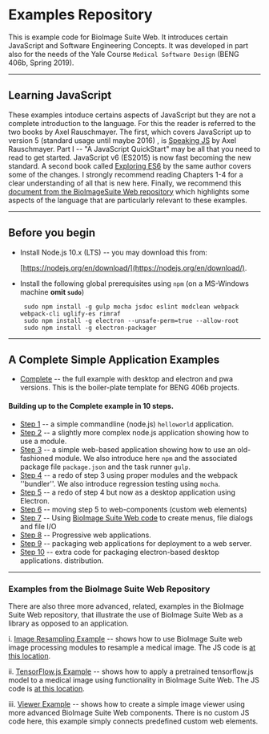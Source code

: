 # Examples Repository

This is example code for BioImage Suite Web. It introduces certain JavaScript
and Software Engineering Concepts. It was developed in part also for the needs
of the Yale Course ``Medical Software Design`` (BENG 406b, Spring 2019). 

---

## Learning JavaScript

These examples intoduce certains aspects of JavaScript but they are not a
complete introduction to the language.  For this the reader is referred to the
two books by Axel Rauschmayer. The first, which covers JavaScript up to
version 5 (standard usage until maybe 2016) , is
[Speaking JS](http://speakingjs.com/es5/) by Axel Rauschmayer. Part I -- "A
JavaScript QuickStart" may be all that you need to read to get
started. JavaScript v6 (ES2015) is now fast becoming the new standard. A
second book called [Exploring ES6](http://exploringjs.com/es6/index.html) by
the same author covers some of the changes. I strongly recommend reading
Chapters 1-4 for a clear understanding of all that is new here. Finally, we
recommend this
[document from the BioImageSuite Web repository](https://github.com/bioimagesuiteweb/bisweb/blob/master/docs/AspectsOfJS.md)
which highlights some aspects of the language that are particularly relevant
to these examples.

---

## Before you begin

 * Install Node.js 10.x (LTS) -- you may download this from:

    [https://nodejs.org/en/download/](https://nodejs.org/en/download/). 
    
 
 * Install the following global prerequisites using `npm` (on a MS-Windows
   machine __omit `sudo`__)

        sudo npm install -g gulp mocha jsdoc eslint modclean webpack webpack-cli uglify-es rimraf 
        sudo npm install -g electron --unsafe-perm=true --allow-root
        sudo npm install -g electron-packager
---

## A Complete Simple Application Examples 

* [Complete](./complete) -- the full example with desktop and electron and pwa
  versions. This is the boiler-plate template  for BENG 406b projects.
  
#### Building up to the __Complete example__ in 10 steps.
  
* [Step 1](./step01) -- a simple commandline (node.js)  `helloworld` application.
* [Step 2](./step02) -- a slightly more complex node.js application showing how
  to use a module.
* [Step 3](./step03) -- a simple web-based application showing how to use an
  old-fashioned module. We also introduce here `npm` and the associated
  package file `package.json` and the task runner `gulp`.
* [Step 4](./step04) -- a redo of step 3 using proper modules and the webpack
  ''bundler''. We also introduce regression testing using `mocha`.
* [Step 5](./step05) -- a redo of step 4 but now as a desktop application using
  Electron.
* [Step 6](./step06) -- moving step 5 to web-components (custom web elements)
* [Step 7](./step07) -- Using
  [BioImage Suite Web code](https://github.com/bioimagesuiteweb/bisweb) to create menus, file dialogs and file I/O
* [Step 8](./step08) -- Progressive web applications.
* [Step 9](./step09) -- packaging web applications for deployment to a web server.
* [Step 10](./step10) -- extra code for packaging electron-based desktop applications.
  distribution. 


---
### Examples from the BioImage Suite Web Repository

There are also three more advanced, related, examples in the BioImage Suite
Web repository, that illustrate the use of BioImage Suite Web as a library as
opposed to an application.

i.  [ Image Resampling Example](https://github.com/bioimagesuiteweb/bisweb/blob/master/web/exportexample.html)
  -- shows how to use BioImage Suite web image processing modules to resample
  a medical image. The JS code is [at this location](https://github.com/bioimagesuiteweb/bisweb/blob/master/web/exportexample.js).

ii. [ TensorFlow.js Example](https://github.com/bioimagesuiteweb/bisweb/blob/master/web/tfjsexample.html)
-- shows how to apply a pretrained tensorflow.js model to a medical image using
functionality in BioImage Suite Web. The JS code is [at this location](https://github.com/bioimagesuiteweb/bisweb/blob/master/web/tfjsexample.js).
    
iii. [Viewer Example](https://github.com/bioimagesuiteweb/bisweb/blob/master/web/viewerexample.html)
  -- shows how to create a simple image viewer using more advanced BioImage
  Suite Web components. There is no custom JS code here, this example simply
  connects predefined custom web elements.

